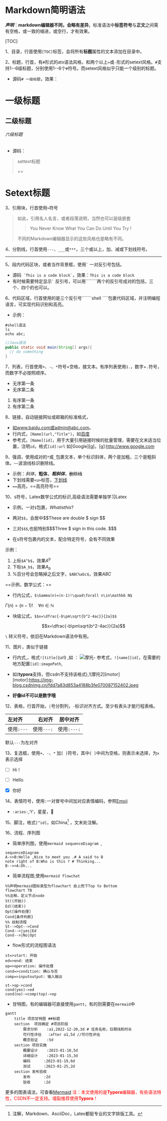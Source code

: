 # Markdown简明语法

***声明***：**markdown编辑器不同，会略有差异**。标准语法中**标签符号**与**正文**之间需有空格，或一致的缩进，或空行，才有效果。

[TOC]

1、目录，行首使用`[TOC]`标签，会将所有**标题**属性的文本添加在目录中。

2、标题，行首，有`#`形式的atx语法风格，和两个以上`=`或`-`形式的setext风格。`#`支持1--6级标题，分别使用1--6个`#`符号。而setext风格似乎只能一个级别的标题。

- 源码`# 一级标题`，效果：

# 一级标题

## 二级标题

###### 六级标题

- 源码：

> settext标题
>
> ==

# Setext标题

3、引用块，行首使用`>`符号

> 如此，引用名人名言，或者段落说明，当然也可以层级嵌套
>
> > You Never Know What You Can Do Until You Try !
>
> 不同的Markdown编辑器显示的这些风格也是略有不同。

4、分割线，行首使用`---`、`___`或`***`，三个或以上，加、减或下划线符号。

------

5、段内代码区块，或者当作背景框，使用`` ` `` 一对反引号包括。

- 源码``  `This is a code block` ``，效果：`This is a code block`
- 有时候需要特定显示`` ` `` 反引号，可以用````````两个的反引号成对的包括，三个、四个的也可以。

6、代码区域，行首使用的是三个反引号```````shell ````包裹代码区域，并注明编程语言，可实现代码识别和高亮。

- 示例：

```shell
#shell语法
ls
echo abc;
```

```java
//Java语法
public static void main(String[] args){
  // do something
}
```

7、列表，行首使用`+`、`-`、`*`符号+空格，接文本。有序列表使用`1.`，数字+`.`符号，而数字不必按照顺序。

- 无序第一条
- 无序第二条

1. 有序第一条
2. 有序第二条

8、链接，自动链接网址或邮箱的标准格式，

- 如www.baidu.com或admin@abc.com。
- 行内式，`[Name](url,"Title")`，如[百度](www.baidu.com,"打开搜索")
- 参考式，`[Name][id]`，用于大量引用链接时候的批量管理，需要在文末适当位置，注明`id`，格式`[id]:url` 如[Google][g]，[g]:http://www.google.com

9、强调，使用成对的`*`或`_`包裹文本，单个标识斜体，两个是加粗，三个是粗斜体。`~~`波浪线标识删除线。

- 示例：*斜体*，**粗体**，***粗斜体***，~~删除线~~ 
- 下划线需要`<u>`标签，<u>下划线</u>
- `==`高亮，==高亮符号==

10、`$`符号，Latex数学公式的标识,高级语法需要单独学习Latex

- 示例，一对`$`包裹，$What is this ?$
- 两对`$$`，会居中$$These are double $ sign $$
- 三对`$$$`,也挺特别$$$Three $ sign in this code. $$$


- 在`$`符号包裹内的文本，配合特定符号，会有不同效果

示例：

1. 上标`$A^b$`，效果$A^b$
2. 下标`$A_b$`，效果$A_b$
3. %百分号会忽略掉之后文字，`$ABC%abc$`，效果$ABC%abc$

==示例，数学公式：==

- 行内公式，`$\Gamma(n)=(n-1)!\quad\forall n\in\mathbb N$`

$\Gamma(n)=(n-1)!\quad\forall n\in\mathbb N$

- 块级公式，`$$x=\dfrac{-b\pm\sqrt{b^2-4ac}}{2a}$$`

$$x=\dfrac{-b\pm\sqrt{b^2-4ac}}{2a}$$

`\` 转义符号，依旧在Markdown语法中有用。

11、图片，类似于链接

- 行内式,，格式`![title]`(url)	,如 ： ![摩托](https://img-blog.csdnimg.cn/fdd7a83d853a4188b3fe070087152402.jpeg)- 参考式，```![name][id]```，在需要的地方配置`[id]:imagePath`,
- 如(**typora**支持，但csdn不支持该格式),![摩托2][motor]
[motor]:https://img-blog.csdnimg.cn/fdd7a83d853a4188b3fe070087152402.jpeg

- **好像id不可以是数字哦**

12、表格，行首开始，`|`号分割列，`-`标识对齐方式。至少有表头才能行程表格。

| 左对齐     |     右对齐 |  居中对齐   |
| :--------- | ---------: | :---------: |
| 使用`:---` | 使用`---:` | 使用`:---:` |

默认`---`为左对齐

13、复选框，使用`+`、`-`、`*` 加`[ ]`符号，其中`[ ]`中间为空格，则表示未选择，为`x`表示选择

- [ ] Hi！

- [ ] Hello.

- [x] 你好

14、表情符号，使用`:`一对冒号中间加对应表情编码，参照[Emoji](http://emoji.codes)

- `:aries:`,:aries:，星星，:stars:

15、脚注，格式`[^id]`，如China[^1] ，文末处注解。

16、流程、序列图

- 简单序列图，使用```mermaid sequenceDiagram ```,

```mermaid
sequenceDiagram
A->>B:Hello ,Nice to meet you .# A said to B
note right of B:Who is this ? # Thinking...
B-->>A:Oh...
```

- 简单流程图,使用```mermaid flowchat```

```mermaid
%%声明mermaid图标类型为flowchart 自上而下Top to Bottom
flowchart TB
%%注释，定义节点node
St((开始))
Ed((结束))
Opt[操作处理]
Cond{条件判断}
%% 绘制流程
St-->Opt-->Cond
Cond-->|yes|Ed
Cond-->|No|Opt
```



- flow形式的流程图语法

```flow
st=>start: 开始
ed=>end: 结束
op=>operation: 操作处理
cond=>condition: 确认与否
comp=>inputoutput: 输入输出

st->op->cond
cond(yes)->ed
cond(no)->comp(top)->op
```

- 甘特图，有的编辑器可直接使用```gantt```，有的则需要在```mermaid```中

```mermaid
gantt
	title 项目甘特图 ##标题
	section  项目确定 #项目阶段
		需求分析	:a1,2022-12-20,3d # 任务名称，日期线和时长
		可行性评估	:after a1,5d //可行性评估
		概念验证	:5d
	section 项目实施
		概要设计	:2023-01-10,5d
		详细设计	:2023-01-15,3d
		编码		:2023-01-19,6d
		测试		:2023-01-25,2d
	section 发布验收
		发布		:2d
		验收		:2d
```

更多的图表语法，可查看[Mermaid](https://mermaidjs.github.io/)
<font color="#ff0000">注：本文使用的是**Typora**编辑器，有些语法特性，CSDN不一定支持。墙裂推荐使用**Typora**！</font>

[^1]:注解，Markdown、AsciiDoc，Latex都挺专业的文字排版工具。
